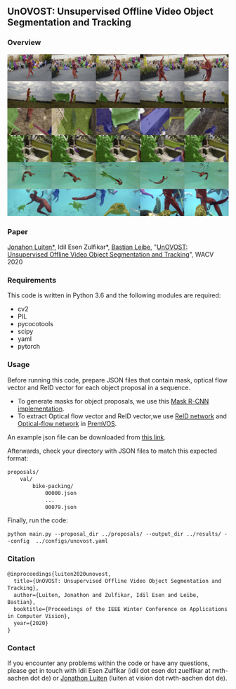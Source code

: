 
## **UnOVOST: Unsupervised Offline Video Object Segmentation and Tracking**

### Overview
![Teaser](images/teaser.jpg#overview)

### Paper
[Jonahon Luiten*](https://www.vision.rwth-aachen.de/person/216/), Idil Esen Zulfikar*, [Bastian Leibe](https://www.vision.rwth-aachen.de/person/1/), "[UnOVOST: Unsupervised Offline Video Object Segmentation and Tracking](https://arxiv.org/abs/2001.05425)", WACV 2020

### Requirements

This code is written in Python 3.6 and the following modules are required:
- cv2
- PIL
- pycocotools
- scipy
- yaml
- pytorch

### Usage

Before running this code, prepare JSON files that contain mask, optical flow vector and ReID vector for each object proposal in a sequence.
- To generate masks for object proposals, we use this [Mask R-CNN implementation](https://github.com/tensorpack/tensorpack/tree/master/examples/FasterRCNN).
- To extract Optical flow vector and ReID vector,we use [ReID network](https://github.com/JonathonLuiten/PReMVOS/tree/master/code) and [Optical-flow network](https://github.com/JonathonLuiten/PReMVOS/tree/master/code/optical_flow_net-PWC-Net) in [PremVOS](https://github.com/JonathonLuiten/PReMVOS).

An example json file can be downloaded from [this link](https://drive.google.com/file/d/1XdVZacEWJgh1ZfovAtg0NQXlSKu4jMUP/view?usp=sharing).

Afterwards, check your directory with JSON files to match this expected format:
    
    proposals/
        val/
            bike-packing/
                00000.json
                ...
                00079.json
                

Finally, run the code:
    
    python main.py --proposal_dir ../proposals/ --output_dir ../results/ --config  ../configs/unovost.yaml  
    

### Citation
```
@inproceedings{luiten2020unovost,
  title={UnOVOST: Unsupervised Offline Video Object Segmentation and Tracking},
  author={Luiten, Jonathon and Zulfikar, Idil Esen and Leibe, Bastian},
  booktitle={Proceedings of the IEEE Winter Conference on Applications in Computer Vision},
  year={2020}
}
```

### Contact
If you encounter any problems within the code or have any questions, please get in touch with Idil Esen Zulfikar (idil dot esen dot zuelfikar at rwth-aachen dot de) or [Jonathon Luiten](https://www.vision.rwth-aachen.de/person/216/)  (luiten at vision dot rwth-aachen dot de).